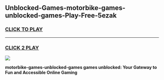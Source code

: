 
## Unblocked-Games-motorbike-games-unblocked-games-Play-Free-5ezak
<h3>
<a href="https://premium76.site?title=motorbike-games-unblocked-games&ref=19M">CLICK TO PLAY</a></h3>
<hr>

<h3>
<a href="https://premium76.site?title=motorbike-games-unblocked-games&ref=19M">CLICK 2 PLAY</a>
  
</h3>

<a href="https://premium76.site?title=motorbike-games-unblocked-games&ref=19M"><img src="https://clearcache.store/games.png"></a>


**motorbike-games-unblocked-games games unblocked: Your Gateway to Fun and Accessible Online Gaming**
